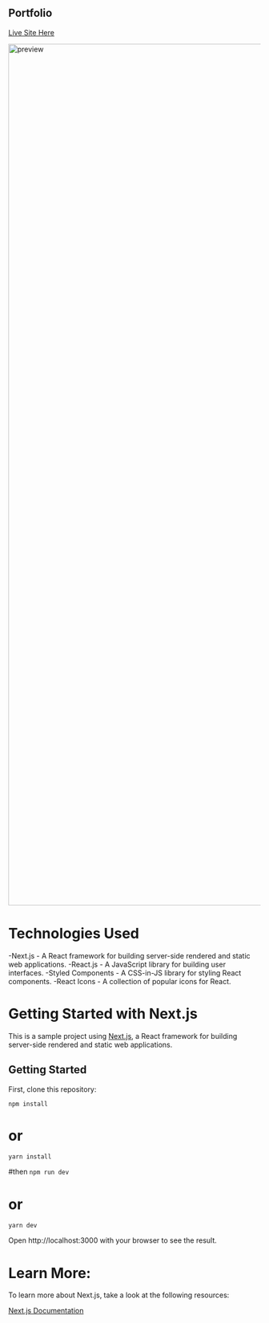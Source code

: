 ## Portfolio
[Live Site Here](nicktill.github.io)

<img width="1717" alt="preview" src="https://user-images.githubusercontent.com/57879193/220522765-26e96caa-28d9-49cf-8665-5fb271c06610.png">

# Technologies Used
-Next.js - A React framework for building server-side rendered and static web applications.
-React.js - A JavaScript library for building user interfaces.
-Styled Components - A CSS-in-JS library for styling React components.
-React Icons - A collection of popular icons for React.

# Getting Started with Next.js

This is a sample project using [Next.js](https://nextjs.org/), a React framework for building server-side rendered and static web applications.

## Getting Started

First, clone this repository:


```npm install```
# or
```yarn install```

#then
```npm run dev```
# or
```yarn dev```

Open http://localhost:3000 with your browser to see the result.

# Learn More:
To learn more about Next.js, take a look at the following resources:

[Next.js Documentation](https://nextjs.org/docs/getting-started)
